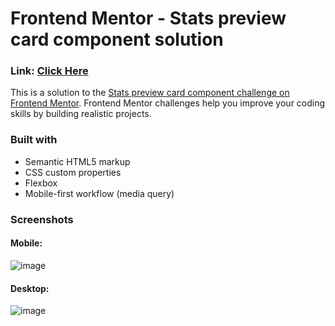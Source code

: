 # Frontend Mentor - Stats preview card component solution

### Link: [Click Here]() 

This is a solution to the [Stats preview card component challenge on Frontend Mentor](https://www.frontendmentor.io/challenges/stats-preview-card-component-8JqbgoU62). 
Frontend Mentor challenges help you improve your coding skills by building realistic projects. 

### Built with

- Semantic HTML5 markup
- CSS custom properties
- Flexbox
- Mobile-first workflow (media query)

### Screenshots
#### Mobile:
![image](https://user-images.githubusercontent.com/76474133/200556725-ec38bd95-67e1-4648-91a0-f11c500815b6.png)


#### Desktop:
![image](https://user-images.githubusercontent.com/76474133/200556590-485a49e2-07a1-463c-820e-40efdba5429a.png)
